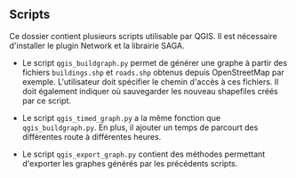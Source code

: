 ## Scripts
Ce dossier contient plusieurs scripts utilisable par QGIS. Il est nécessaire d'installer le plugin Network et la librairie SAGA.

- Le script `qgis_buildgraph.py` permet de générer une graphe à partir des fichiers `buildings.shp` et `roads.shp` obtenus depuis OpenStreetMap par exemple. L'utilisateur doit spécifier le chemin d'accès à ces fichiers. Il doit également indiquer où sauvegarder les nouveau shapefiles créés par ce script.

- Le script `qgis_timed_graph.py` a la même fonction que `qgis_buildgraph.py`. En plus, il ajouter un temps de parcourt des différentes route à différentes heures.

- Le script `qgis_export_graph.py` contient des méthodes permettant d'exporter les graphes générés par les précédents scripts.
